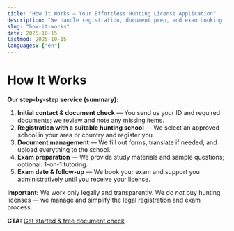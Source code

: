 ```yaml
---
title: "How It Works — Your Effortless Hunting License Application"
description: "We handle registration, document prep, and exam booking for your hunting license. Legal, transparent, and easy."
slug: "how-it-works"
date: 2025-10-15
lastmod: 2025-10-15
languages: ["en"]
---
```


# How It Works

**Our step-by-step service (summary):**

1. **Initial contact & document check** — You send us your ID and required documents; we review and note any missing items.
2. **Registration with a suitable hunting school** — We select an approved school in your area or country and register you.
3. **Document management** — We fill out forms, translate if needed, and upload everything to the school.
4. **Exam preparation** — We provide study materials and sample questions; optional: 1-on-1 tutoring.
5. **Exam date & follow-up** — We book your exam and support you administratively until you receive your license.

**Important:** We work only legally and transparently. We do *not* buy hunting licenses — we manage and simplify the legal registration and exam process.

**CTA:** [Get started & free document check](/en/contact)
